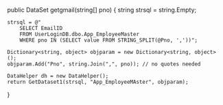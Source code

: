 public DataSet getgmail(string[] pno)
{
    string strsql = string.Empty;

    strsql = @"
        SELECT EmailID 
        FROM UserLoginDB.dbo.App_EmployeeMaster 
        WHERE pno IN (SELECT value FROM STRING_SPLIT(@Pno, ','))";

    Dictionary<string, object> objparam = new Dictionary<string, object>();
    objparam.Add("Pno", string.Join(",", pno)); // no quotes needed

    DataHelper dh = new DataHelper();
    return GetDataset1(strsql, "App_EmployeeMAster", objparam);
}
